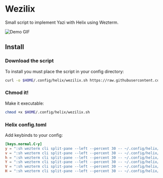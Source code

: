 # Wezilix
Small script to implement Yazi with Helix using Wezterm.

![Demo GIF](https://github.com/user-attachments/assets/4cebe009-fdaf-4691-9859-505ebfdb33b7)


## Install
### Download the script
To install you must place the script in your config directory:
```sh
curl -o $HOME/.config/helix/wezilix.sh https://raw.githubusercontent.com/MLFlexer/wezilix/master/wezilix.sh
```

### Chmod it!
Make it executable:
```sh
chmod +x $HOME/.config/helix/wezilix.sh
```

### Helix config.toml
Add keybinds to your config:
```toml
[keys.normal.C-y]
y = ":sh wezterm cli split-pane --left --percent 30 -- ~/.config/helix/wezilix.sh $WEZTERM_PANE open         > /dev/null"
v = ":sh wezterm cli split-pane --left --percent 30 -- ~/.config/helix/wezilix.sh $WEZTERM_PANE vsplit       > /dev/null"
h = ":sh wezterm cli split-pane --left --percent 30 -- ~/.config/helix/wezilix.sh $WEZTERM_PANE hsplit       > /dev/null"
Y = ":sh wezterm cli split-pane --left --percent 30 -- ~/.config/helix/wezilix.sh $WEZTERM_PANE open    zoom > /dev/null"
V = ":sh wezterm cli split-pane --left --percent 30 -- ~/.config/helix/wezilix.sh $WEZTERM_PANE vsplit  zoom > /dev/null"
H = ":sh wezterm cli split-pane --left --percent 30 -- ~/.config/helix/wezilix.sh $WEZTERM_PANE hsplit  zoom > /dev/null"
```
